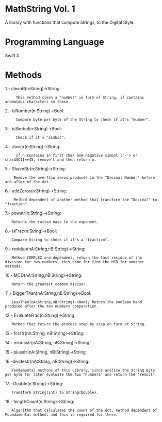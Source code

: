 # MathString Vol. 1
A library with functions that compute Strings, to the Digital Style.

# Programming Language
Swift 3

# Methods
 1.- cleanR(n:String)->String:
 
         This method clean a "number" in form of String, if contains anomalous characters on these.
  
 2.- isNumber(n:String)->Bool:
 
         Compare byte per byte of the String to check if it's "number".
  
 3.- isSimbol(n:String)->Bool:
 
         Check if it's "simbol".
  
 4.- absstr(n:String)->String: 
 
         If n contains in first char one negative simbol ('-') or charASCII==45, remove't and then return n.
  
 5.- ShaveStr(n:String)->String:
 
        Remove the overflow zeros produces in the "Decimal Number" before and after of the dot.
  
 6.- addZeros(n:String)->String:
 
        Method dependent of another method that transform the "Decimal" to "fraction".
  
 7.- powstr(n:String)->String:
 
       Returns the raised base to the exponent.
  
 8.- isFrac(n:String)->Bool:
 
       Compare String to check if it's a "fraction".
  
 9.- residuo(nA:String,nB:String)->String: 
 
       Method COMPLEX and dependent, return the last residue of the division for two numbers, this done for find the MCD for another methods.
  
 10.- MCD(nA:String,nB:String)->String:
 
       Return the greatest common divisor.
  
 11.- BiggerThan(nA:String,nB:String)->Bool:
  
       LessThan(nA:String,nB:String)->Bool; Return the boolean band produced after the two numbers comparation.
  
 12.- EvaluateFrac(n:String)->String:
 
       Method that return the process step by step on form of String.
  
 13.- forstr(nA:String, nB:String)->String:
  
 14.- minusstr(nA:String, nB:String)->String:
  
 15.- plusstr(nA:String, nB:String)->String:
  
 16.-dividestr(nA:String, nB:String)->String: 
  
       Fundamental methods of this Library, since analize the String byte per byte for later evaluate the two "numbers" and return the "result". 
  
  17.- Double(n:String)->String: 
  
       Transform String(int) to String(Double).
  
  18.- lengthCount(n:String)->String: 
  
       Algorithm that calculates the count of the dot, method dependent of Foundamental methods and this is required for these.
